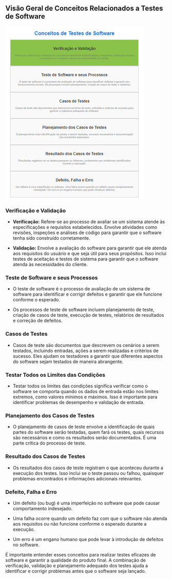 ## Visão Geral de Conceitos Relacionados a Testes de Software

![Conceitos Testes de Software](ScreenshotConceitosTestesDeSoftware.png)

### Verificação e Validação

- **Verificação:** Refere-se ao processo de avaliar se um sistema atende às especificações e requisitos estabelecidos. Envolve atividades como revisões, inspeções e análises de código para garantir que o software tenha sido construído corretamente.

- **Validação:** Envolve a avaliação do software para garantir que ele atenda aos requisitos do usuário e que seja útil para seus propósitos. Isso inclui testes de aceitação e testes de sistema para garantir que o software atenda às necessidades do cliente.

### Teste de Software e seus Processos

- O teste de software é o processo de avaliação de um sistema de software para identificar e corrigir defeitos e garantir que ele funcione conforme o esperado.

- Os processos de teste de software incluem planejamento de teste, criação de casos de teste, execução de testes, relatórios de resultados e correção de defeitos.

### Casos de Testes

- Casos de teste são documentos que descrevem os cenários a serem testados, incluindo entradas, ações a serem realizadas e critérios de sucesso. Eles ajudam os testadores a garantir que diferentes aspectos do software sejam testados de maneira abrangente.

### Testar Todos os Limites das Condições

- Testar todos os limites das condições significa verificar como o software se comporta quando os dados de entrada estão nos limites extremos, como valores mínimos e máximos. Isso é importante para identificar problemas de desempenho e validação de entrada.

### Planejamento dos Casos de Testes

- O planejamento de casos de teste envolve a identificação de quais partes do software serão testadas, quem fará os testes, quais recursos são necessários e como os resultados serão documentados. É uma parte crítica do processo de teste.

### Resultado dos Casos de Testes

- Os resultados dos casos de teste registram o que aconteceu durante a execução dos testes. Isso inclui se o teste passou ou falhou, quaisquer problemas encontrados e informações adicionais relevantes.

### Defeito, Falha e Erro

- Um defeito (ou bug) é uma imperfeição no software que pode causar comportamento indesejado.

- Uma falha ocorre quando um defeito faz com que o software não atenda aos requisitos ou não funcione conforme o esperado durante a execução.

- Um erro é um engano humano que pode levar à introdução de defeitos no software.

É importante entender esses conceitos para realizar testes eficazes de software e garantir a qualidade do produto final. A combinação de verificação, validação e planejamento adequado dos testes ajuda a identificar e corrigir problemas antes que o software seja lançado.
